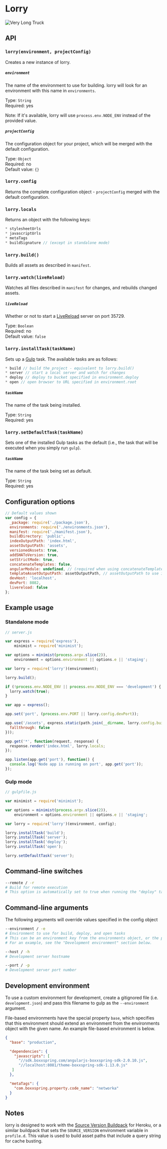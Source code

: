 # Lorry

![Very Long Truck](https://media.giphy.com/media/yQ3dHjhGpI98Y/giphy.gif)

## API

### `lorry(environment, projectConfig)`

Creates a new instance of lorry.

##### `environment`

The name of the environment to use for building. lorry will look for an environment with this name in `environments`.

Type: `String`  
Required: yes

Note: If it's available, lorry will use `process.env.NODE_ENV` instead of the provided value.

##### `projectConfig`

The configuration object for your project, which will be merged with the default configuration.

Type: `Object`  
Required: no  
Default value: `{}`

### `lorry.config`

Returns the complete configuration object - `projectConfig` merged with the default configuration.

### `lorry.locals`

Returns an object with the following keys:

```js
* stylesheetUrls
* javascriptUrls
* metaTags
* buildSignature // (except in standalone mode)
```

### `lorry.build()`

Builds all assets as described in `manifest`.

### `lorry.watch(liveReload)`

Watches all files described in `manifest` for changes, and rebuilds changed assets.

##### `liveReload`

Whether or not to start a [LiveReload](http://livereload.com/) server on port 35729.

Type: `Boolean`  
Required: no  
Default value: `false`

### `lorry.installTask(taskName)`

Sets up a [Gulp](https://github.com/gulpjs/gulp) task. The available tasks are as follows:

```js
* build // build the project - equivalent to lorry.build()
* server // start a local server and watch for changes
* deploy // deploy to bucket specified in environment.deploy
* open // open browser to URL specified in environment.root
```

##### `taskName`

The name of the task being installed.

Type: `String`  
Required: yes  

### `lorry.setDefaultTask(taskName)`

Sets one of the installed Gulp tasks as the default (i.e., the task that will be executed when you simply run `gulp`).

##### `taskName`

The name of the task being set as default.

Type: `String`  
Required: yes  

## Configuration options

```js
// Default values shown
var config = {
  _package: require('./package.json'),
  environments: require('./environments.json'),
  manifest: require('./manifest.json'),
  buildDirectory: 'public',
  indexOutputPath: 'index.html',
  assetOutputPath: 'assets',
  versionedAssets: true,
  addSHAToVersion: true,
  setStrictMode: true,
  concatenateTemplates: false,
  angularModule: undefined, // (required when using concatenateTemplates)
  templateAssetOutputPath: assetOutputPath, // assetOutputPath to use in concatenated templates
  devHost: 'localhost',
  devPort: 8082,
  livereload: false
};
```

## Example usage

### Standalone mode

```js
// server.js

var express = require('express'),
    minimist = require('minimist');

var options = minimist(process.argv.slice(2)),
    environment = options.environment || options.e || 'staging';

var lorry = require('lorry')(environment);

lorry.build();

if (!process.env.NODE_ENV || process.env.NODE_ENV === 'development') {
  lorry.watch(true);
}

var app = express();

app.set('port', (process.env.PORT || lorry.config.devPort));

app.use('/assets', express.static(path.join(__dirname, lorry.config.buildDirectory, lorry.config.assetOutputPath), {
  fallthrough: false
}));

app.get('*', function(request, response) {
  response.render('index.html', lorry.locals;
});

app.listen(app.get('port'), function() {
  console.log('Node app is running on port', app.get('port'));
});

```

### Gulp mode

```js
// gulpfile.js

var minimist = require('minimist');

var options = minimist(process.argv.slice(2)),
    environment = options.environment || options.e || 'staging';

var lorry = require('lorry')(environment, config);

lorry.installTask('build');
lorry.installTask('server');
lorry.installTask('deploy');
lorry.installTask('open');

lorry.setDefaultTask('server');
```

## Command-line switches

```sh
--remote / -r
# Build for remote execution
# This option is automatically set to true when running the "deploy" task or when NODE_ENV is set to something other than "development"
```

## Command-line arguments

The following arguments will override values specified in the config object

```sh
--environment / -e
# Environment to use for build, deploy, and open tasks
# This can be an environment key from the environments object, or the path to a file that contains a complete environment object.
# For an example, see the "Development environment" section below.
```

```sh
--host / -h
# Development server hostname
```

```sh
--port / -p
# Development server port number
```

## Development environment

To use a custom environment for development, create a gitignored file (i.e. `development.json`) and pass this filename to gulp as the `--environment` argument.

File-based environments have the special property `base`, which specifies that this environment should extend an environment from the environments object with the given name. An example file-based environment is below.

```json
{
  "base": "production",

  "dependencies": {
    "javascripts": [
      "//sdk.boxxspring.com/angularjs-boxxspring-sdk-2.0.10.js",
      "//localhost:8081/theme-boxxspring-sdk-1.13.0.js"
   ]
  },

  "metaTags": {
    "com.boxxspring.property.code_name": "networka"
  }
}
```

## Notes

lorry is designed to work with the [Source Version Buildpack](https://elements.heroku.com/buildpacks/ianpurvis/heroku-buildpack-version) for Heroku, or a similar buildpack that sets the `SOURCE_VERSION` environment variable in `profile.d`. This value is used to build asset paths that include a query string for cache busting.
